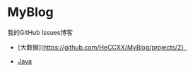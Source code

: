 # MyBlog
我的GitHub Issues博客

- [大数据](https://github.com/HeCCXX/MyBlog/projects/2）

- [Java](https://github.com/HeCCXX/MyBlog/projects/1)
